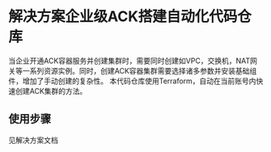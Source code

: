 # 解决方案企业级ACK搭建自动化代码仓库

当企业开通ACK容器服务并创建集群时，需要同时创建如VPC，交换机，NAT网关等一系列资源实例。同时，创建ACK容器集群需要选择诸多参数并安装基础组件，增加了手动创建的复杂性。
本代码仓库使用Terraform，自动在当前账号内快速创建ACK集群的方法。

## 使用步骤

见解决方案文档